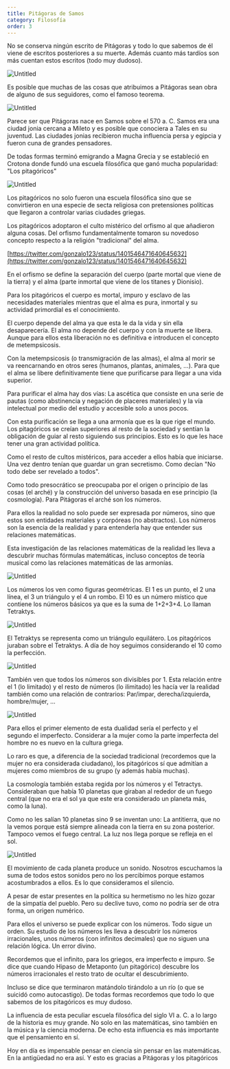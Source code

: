 ```yaml
---
title: Pitágoras de Samos
category: Filosofía
order: 3
---
```


No se conserva ningún escrito de Pitágoras y todo lo que sabemos de él viene de escritos posteriores a su muerte. Además cuanto más tardíos son más cuentan estos escritos (todo muy dudoso).

![Untitled]({{site.baseurl}}/images/Pitagoras%20de%20Samos%20fee3edc410464c8692d8fda0ff1d2c0f/Pythagoras_in_the_Roman_Forum__Colosseum_jpg__28624140_.png)

Es posible que muchas de las cosas que atribuimos a Pitágoras sean obra de alguno de sus seguidores, como el famoso teorema.

![Untitled]({{site.baseurl}}/images/Pitagoras%20de%20Samos%20fee3edc410464c8692d8fda0ff1d2c0f/https___upload_wikimedia_org_wikipedia_commons_f_f2_Pythagorean_right_angle_svg.png)

Parece ser que Pitágoras nace en Samos sobre el 570 a. C. Samos era una ciudad jonia cercana a Mileto y es posible que conociera a Tales en su juventud. Las ciudades jonias recibieron mucha influencia persa y egipcia y fueron cuna de grandes pensadores.

De todas formas terminó emigrando a Magna Grecia y se estableció en Crotona donde fundó una escuela filosófica que ganó mucha popularidad: "Los pitagóricos"

![Untitled]({{site.baseurl}}/images/Pitagoras%20de%20Samos%20fee3edc410464c8692d8fda0ff1d2c0f/Google_Maps.png)

Los pitagóricos no solo fueron una escuela filosófica sino que se convirtieron en una especie de secta religiosa con pretensiones políticas que llegaron a controlar varias ciudades griegas.

Los pitagóricos adoptaron el culto mistérico del orfismo al que añadieron alguna cosas. Del orfismo fundamentalmente tomaron su novedoso concepto respecto a la religión "tradicional" del alma.

[https://twitter.com/gonzalo123/status/1401546471640645632](https://twitter.com/gonzalo123/status/1401546471640645632)

En el orfismo se define la separación del cuerpo (parte mortal que viene de la tierra) y el alma (parte inmortal que viene de los titanes y Dionisio).

Para los pitagóricos el cuerpo es mortal, impuro y esclavo de las necesidades materiales mientras que el alma es pura, inmortal y su actividad primordial es el conocimiento.

El cuerpo depende del alma ya que esta le da la vida y sin ella desaparecería. El alma no depende del cuerpo y con la muerte se libera. Aunque para ellos esta liberación no es definitiva e introducen el concepto de metempsicosis.

Con la metempsicosis (o transmigración de las almas), el alma al morir se va reencarnando en otros seres (humanos, plantas, animales, ...). Para que el alma se libere definitivamente tiene que purificarse para llegar a una vida superior.

Para purificar el alma hay dos vías: La ascética que consiste en una serie de pautas (como abstinencia y negación de placeres materiales) y la vía intelectual por medio del estudio y accesible solo a unos pocos.

Con esta purificación se llega a una armonía que es la que rige el mundo. Los pitagóricos se creían superiores al resto de la sociedad y sentían la obligación de guiar al resto siguiendo sus principios. Esto es lo que les hace tener una gran actividad política.

Como el resto de cultos mistéricos, para acceder a ellos había que iniciarse. Una vez dentro tenían que guardar un gran secretismo. Como decían "No todo debe ser revelado a todos".

Como todo presocrático se preocupaba por el origen o principio de las cosas (el arché) y la construcción del universo basada en ese principio (la cosmología). Para Pitágoras el arché son los números.

Para ellos la realidad no solo puede ser expresada por números, sino que estos son entidades materiales y corpóreas (no abstractos). Los números son la esencia de la realidad y para entenderla hay que entender sus relaciones matemáticas.

Esta investigación de las relaciones matemáticas de la realidad les lleva a descubrir muchas fórmulas matemáticas, incluso conceptos de teoría musical como las relaciones matemáticas de las armonías.

![Untitled]({{site.baseurl}}/images/Pitagoras%20de%20Samos%20fee3edc410464c8692d8fda0ff1d2c0f/PythagGuitar-778245_jpg__320278_.png)

Los números los ven como figuras geométricas. El 1 es un punto, el 2 una línea, el 3 un triángulo y el 4 un rombo. El 10 es un número místico que contiene los números básicos ya que es la suma de 1+2+3+4. Lo llaman Tetraktys.

![Untitled]({{site.baseurl}}/images/Pitagoras%20de%20Samos%20fee3edc410464c8692d8fda0ff1d2c0f/https___upload_wikimedia_org_wikipedia_commons_6_66_Tetractys_svg.png)

El Tetraktys se representa como un triángulo equilátero. Los pitagóricos juraban sobre el Tetraktys. A día de hoy seguimos considerando el 10 como la perfección.

![Untitled]({{site.baseurl}}/images/Pitagoras%20de%20Samos%20fee3edc410464c8692d8fda0ff1d2c0f/La_scuola_di_Atene_jpg__31962277_.png)

También ven que todos los números son divisibles por 1. Esta relación entre el 1 (lo limitado) y el resto de números (lo ilimitado) les hacía ver la realidad también como una relación de contrarios: Par/impar, derecha/izquierda, hombre/mujer, ...

![Untitled]({{site.baseurl}}/images/Pitagoras%20de%20Samos%20fee3edc410464c8692d8fda0ff1d2c0f/https___upload_wikimedia_org_wikipedia_commons_1_12_Pentagram_svg.png)

Para ellos el primer elemento de esta dualidad sería el perfecto y el segundo el imperfecto. Considerar a la mujer como la parte imperfecta del hombre no es nuevo en la cultura griega. 

Lo raro es que, a diferencia de la sociedad tradicional (recordemos que la mujer no era considerada ciudadano), los pitagóricos sí que admitían a mujeres como miembros de su grupo (y además había muchas).

La cosmología también estaba regida por los números y el Tetractys. Consideraban que había 10 planetas que giraban al rededor de un fuego central (que no era el sol ya que este era considerado un planeta más, como la luna).

Como no les salían 10 planetas sino 9 se inventan uno: La antitierra, que no la vemos porque está siempre alineada con la tierra en su zona posterior. Tampoco vemos el fuego central. La luz nos llega porque se refleja en el sol.

![Untitled]({{site.baseurl}}/images/Pitagoras%20de%20Samos%20fee3edc410464c8692d8fda0ff1d2c0f/PitagCosm1_gif__352362_.png)

El movimiento de cada planeta produce un sonido. Nosotros escuchamos la suma de todos estos sonidos pero no los percibimos porque estamos acostumbrados a ellos. Es lo que consideramos el silencio.

A pesar de estar presentes en la política su hermetismo no les hizo gozar de la simpatía del pueblo. Pero su declive tuvo, como no podría ser de otra forma, un origen numérico.

Para ellos el universo se puede explicar con los números. Todo sigue un orden. Su estudio de los números les lleva a descubrir los números irracionales, unos números (con infinitos decimales) que no siguen una relación lógica. Un error divino.

Recordemos que el infinito, para los griegos, era imperfecto e impuro. Se dice que cuando Hipaso de Metaponto (un pitagórico) descubre los números irracionales el resto trato de ocultar el descubrimiento.

Incluso se dice que terminaron matándolo tirándolo a un río (o que se suicidó como autocastigo). De todas formas recordemos que todo lo que sabemos de los pitagóricos es muy dudoso.

La influencia de esta peculiar escuela filosófica del siglo VI a. C. a lo largo de la historia es muy grande. No solo en las matemáticas, sino también en la música y la ciencia moderna. De echo esta influencia es más importante que el pensamiento en sí.

Hoy en día es impensable pensar en ciencia sin pensar en las matemáticas. En la antigüedad no era así. Y esto es gracias a Pitágoras y los pitagóricos

